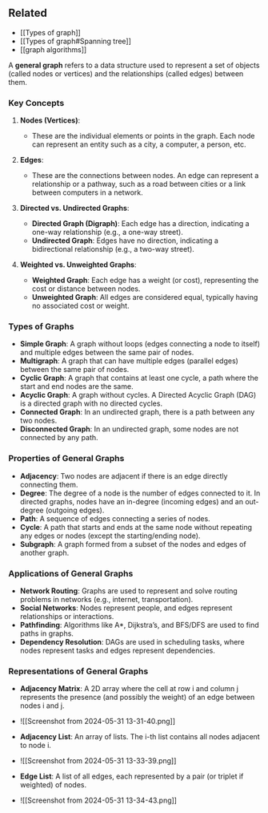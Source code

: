 
## Related

- [[Types of graph]]
- [[Types of graph#Spanning tree]]
- [[graph algorithms]]

A **general graph** refers to a data structure used to represent a set of objects (called nodes or vertices) and the relationships (called edges) between them.

### Key Concepts

1. **Nodes (Vertices)**:
    
    - These are the individual elements or points in the graph. Each node can represent an entity such as a city, a computer, a person, etc.
2. **Edges**:
    
    - These are the connections between nodes. An edge can represent a relationship or a pathway, such as a road between cities or a link between computers in a network.
3. **Directed vs. Undirected Graphs**:
    
    - **Directed Graph (Digraph)**: Each edge has a direction, indicating a one-way relationship (e.g., a one-way street).
    - **Undirected Graph**: Edges have no direction, indicating a bidirectional relationship (e.g., a two-way street).
4. **Weighted vs. Unweighted Graphs**:
    
    - **Weighted Graph**: Each edge has a weight (or cost), representing the cost or distance between nodes.
    - **Unweighted Graph**: All edges are considered equal, typically having no associated cost or weight.

### Types of Graphs

- **Simple Graph**: A graph without loops (edges connecting a node to itself) and multiple edges between the same pair of nodes.
- **Multigraph**: A graph that can have multiple edges (parallel edges) between the same pair of nodes.
- **Cyclic Graph**: A graph that contains at least one cycle, a path where the start and end nodes are the same.
- **Acyclic Graph**: A graph without cycles. A Directed Acyclic Graph (DAG) is a directed graph with no directed cycles.
- **Connected Graph**: In an undirected graph, there is a path between any two nodes.
- **Disconnected Graph**: In an undirected graph, some nodes are not connected by any path.

### Properties of General Graphs

- **Adjacency**: Two nodes are adjacent if there is an edge directly connecting them.
- **Degree**: The degree of a node is the number of edges connected to it. In directed graphs, nodes have an in-degree (incoming edges) and an out-degree (outgoing edges).
- **Path**: A sequence of edges connecting a series of nodes.
- **Cycle**: A path that starts and ends at the same node without repeating any edges or nodes (except the starting/ending node).
- **Subgraph**: A graph formed from a subset of the nodes and edges of another graph.

### Applications of General Graphs

- **Network Routing**: Graphs are used to represent and solve routing problems in networks (e.g., internet, transportation).
- **Social Networks**: Nodes represent people, and edges represent relationships or interactions.
- **Pathfinding**: Algorithms like A*, Dijkstra’s, and BFS/DFS are used to find paths in graphs.
- **Dependency Resolution**: DAGs are used in scheduling tasks, where nodes represent tasks and edges represent dependencies.

### Representations of General Graphs

- **Adjacency Matrix**: A 2D array where the cell at row i and column j represents the presence (and possibly the weight) of an edge between nodes i and j.
- ![[Screenshot from 2024-05-31 13-31-40.png]]

- **Adjacency List**: An array of lists. The i-th list contains all nodes adjacent to node i.
- ![[Screenshot from 2024-05-31 13-33-39.png]]
- **Edge List**: A list of all edges, each represented by a pair (or triplet if weighted) of nodes.
- ![[Screenshot from 2024-05-31 13-34-43.png]]